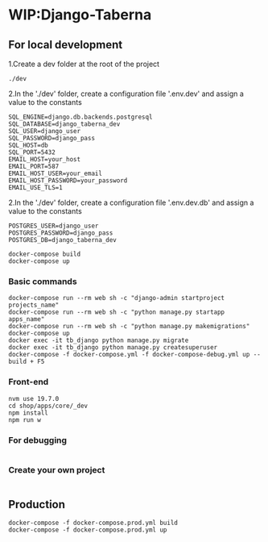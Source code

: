 # WIP:Django-Taberna

## For local development

1.Create a dev folder at the root of the project

```
./dev
```

2.In the './dev' folder, create a configuration file '.env.dev' and assign a value to the constants

```
SQL_ENGINE=django.db.backends.postgresql
SQL_DATABASE=django_taberna_dev
SQL_USER=django_user
SQL_PASSWORD=django_pass
SQL_HOST=db
SQL_PORT=5432
EMAIL_HOST=your_host
EMAIL_PORT=587
EMAIL_HOST_USER=your_email
EMAIL_HOST_PASSWORD=your_password
EMAIL_USE_TLS=1
```

2.In the './dev' folder, create a configuration file '.env.dev.db' and assign a value to the constants

```
POSTGRES_USER=django_user
POSTGRES_PASSWORD=django_pass
POSTGRES_DB=django_taberna_dev
```

```
docker-compose build
docker-compose up
```

### Basic commands

```
docker-compose run --rm web sh -c "django-admin startproject projects_name"
docker-compose run --rm web sh -c "python manage.py startapp apps_name"
docker-compose run --rm web sh -c "python manage.py makemigrations"
docker-compose up
docker exec -it tb_django python manage.py migrate
docker exec -it tb_django python manage.py createsuperuser
docker-compose -f docker-compose.yml -f docker-compose-debug.yml up --build + F5
```

### Front-end

```
nvm use 19.7.0
cd shop/apps/core/_dev
npm install
npm run w
```

### For debugging

```
```

### Create your own project

```
```

## Production

```
docker-compose -f docker-compose.prod.yml build
docker-compose -f docker-compose.prod.yml up
```
